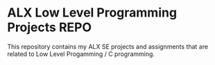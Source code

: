 # ALX Low Level Programming Projects REPO

This repository contains my ALX SE projects and assignments that are related to Low Level Progamming / C programming.
